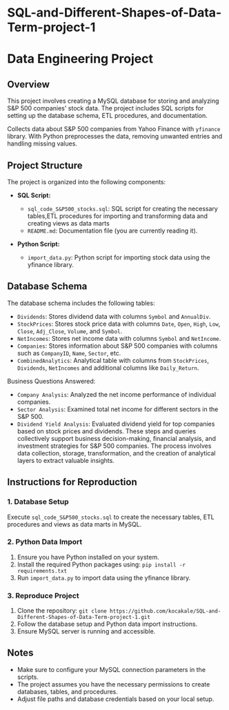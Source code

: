 # SQL-and-Different-Shapes-of-Data-Term-project-1
# Data Engineering Project

## Overview

This project involves creating a MySQL database for storing and analyzing S&P 500 companies' stock data. The project includes SQL scripts for setting up the database schema, ETL procedures, and documentation.

Collects data about S&P 500 companies from Yahoo Finance with `yfinance` library. With Python preprocesses the data, removing unwanted entries and handling missing values. 

## Project Structure

The project is organized into the following components:

- **SQL Script:**
  - `sql_code_S&P500_stocks.sql`: SQL script for creating the necessary tables,ETL procedures for importing and transforming data and creating views as data marts
  - `README.md`: Documentation file (you are currently reading it).

- **Python Script:**
  - `import_data.py`: Python script for importing stock data using the yfinance library.

## Database Schema

The database schema includes the following tables:

- `Dividends`: Stores dividend data with columns `Symbol` and `AnnualDiv`.
- `StockPrices`: Stores stock price data with columns `Date`, `Open`, `High`, `Low`, `Close`, `Adj_Close`, `Volume`, and `Symbol`.
- `NetIncomes`: Stores net income data with columns `Symbol` and `NetIncome`.
- `Companies`: Stores information about S&P 500 companies with columns such as `CompanyID`, `Name`, `Sector`, etc.
- `CombinedAnalytics`: Analytical table with columns from `StockPrices`, `Dividends`, `NetIncomes` and additional columns like `Daily_Return`.

Business Questions Answered:
- `Company Analysis`: Analyzed the net income performance of individual companies.
- `Sector Analysis`: Examined total net income for different sectors in the S&P 500.
- `Dividend Yield Analysis`: Evaluated dividend yield for top companies based on stock prices and dividends.
These steps and queries collectively support business decision-making, financial analysis, and investment strategies for S&P 500 companies. The process involves data collection, storage, transformation, and the creation of analytical layers to extract valuable insights.

## Instructions for Reproduction

### 1. Database Setup

Execute `sql_code_S&P500_stocks.sql` to create the necessary tables, ETL procedures and views as data marts in MySQL.

### 2. Python Data Import

1. Ensure you have Python installed on your system.
2. Install the required Python packages using: `pip install -r requirements.txt`
3. Run `import_data.py` to import data using the yfinance library.

### 3. Reproduce Project

1. Clone the repository: `git clone https://github.com/kocakale/SQL-and-Different-Shapes-of-Data-Term-project-1.git`
2. Follow the database setup and Python data import instructions.
3. Ensure MySQL server is running and accessible.

## Notes

- Make sure to configure your MySQL connection parameters in the scripts.
- The project assumes you have the necessary permissions to create databases, tables, and procedures.
- Adjust file paths and database credentials based on your local setup.


